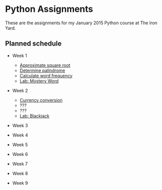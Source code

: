 Python Assignments
===================

These are the assignments for my January 2015 Python course at The Iron Yard.

## Planned schedule

* Week 1
  * [Approximate square root](approximate-square-root)
  * [Determine palindrome](palindrome)
  * [Calculate word frequency](word-frequency)
  * [Lab: Mystery Word](mystery-word)

* Week 2
  * [Currency conversion](currency-converter)
  * ???
  * ???
  * [Lab: Blackjack](blackjack)

* Week 3

* Week 4

* Week 5

* Week 6

* Week 7

* Week 8

* Week 9
